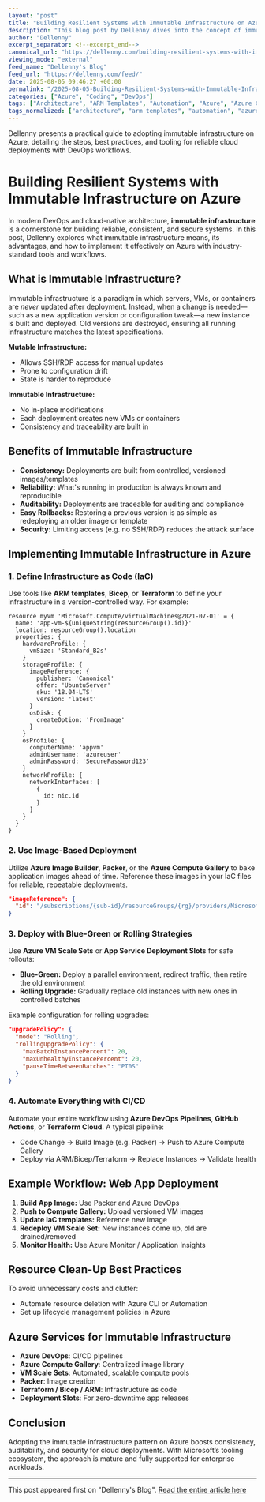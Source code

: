```yaml
---
layout: "post"
title: "Building Resilient Systems with Immutable Infrastructure on Azure"
description: "This blog post by Dellenny dives into the concept of immutable infrastructure within modern DevOps and cloud-native environments, using Azure as the primary platform. It breaks down the differences between mutable and immutable approaches, outlines key benefits, and provides actionable steps for implementing immutable infrastructure on Azure using tools such as ARM templates, Bicep, Terraform, VM Scale Sets, and Azure DevOps Pipelines. The post illustrates workflow examples, automation strategies, and cloud services involved, highlighting how adopting this pattern can improve consistency, auditability, and security in enterprise-grade cloud systems."
author: "Dellenny"
excerpt_separator: <!--excerpt_end-->
canonical_url: "https://dellenny.com/building-resilient-systems-with-immutable-infrastructure-on-azure/"
viewing_mode: "external"
feed_name: "Dellenny's Blog"
feed_url: "https://dellenny.com/feed/"
date: 2025-08-05 09:46:27 +00:00
permalink: "/2025-08-05-Building-Resilient-Systems-with-Immutable-Infrastructure-on-Azure.html"
categories: ["Azure", "Coding", "DevOps"]
tags: ["Architecture", "ARM Templates", "Automation", "Azure", "Azure Compute Gallery", "Azure DevOps", "Azure VM Scale Sets", "Bicep", "Blue Green Deployment", "CI/CD", "Coding", "Deployment Slots", "DevOps", "Image Builder", "Immutable Infrastructure", "Infra as Code", "Packer", "Posts", "Rolling Upgrade", "Solution Architecture", "Terraform", "Virtual Machines"]
tags_normalized: ["architecture", "arm templates", "automation", "azure", "azure compute gallery", "azure devops", "azure vm scale sets", "bicep", "blue green deployment", "ci slash cd", "coding", "deployment slots", "devops", "image builder", "immutable infrastructure", "infra as code", "packer", "posts", "rolling upgrade", "solution architecture", "terraform", "virtual machines"]
---
```


Dellenny presents a practical guide to adopting immutable infrastructure on Azure, detailing the steps, best practices, and tooling for reliable cloud deployments with DevOps workflows.<!--excerpt_end-->

# Building Resilient Systems with Immutable Infrastructure on Azure

In modern DevOps and cloud-native architecture, **immutable infrastructure** is a cornerstone for building reliable, consistent, and secure systems. In this post, Dellenny explores what immutable infrastructure means, its advantages, and how to implement it effectively on Azure with industry-standard tools and workflows.

## What is Immutable Infrastructure?

Immutable infrastructure is a paradigm in which servers, VMs, or containers are *never* updated after deployment. Instead, when a change is needed—such as a new application version or configuration tweak—a new instance is built and deployed. Old versions are destroyed, ensuring all running infrastructure matches the latest specifications.

**Mutable Infrastructure:**

- Allows SSH/RDP access for manual updates
- Prone to configuration drift
- State is harder to reproduce

**Immutable Infrastructure:**

- No in-place modifications
- Each deployment creates new VMs or containers
- Consistency and traceability are built in

## Benefits of Immutable Infrastructure

- **Consistency:** Deployments are built from controlled, versioned images/templates
- **Reliability:** What's running in production is always known and reproducible
- **Auditability:** Deployments are traceable for auditing and compliance
- **Easy Rollbacks:** Restoring a previous version is as simple as redeploying an older image or template
- **Security:** Limiting access (e.g. no SSH/RDP) reduces the attack surface

## Implementing Immutable Infrastructure in Azure

### 1. Define Infrastructure as Code (IaC)

Use tools like **ARM templates**, **Bicep**, or **Terraform** to define your infrastructure in a version-controlled way. For example:

```bicep
resource myVm 'Microsoft.Compute/virtualMachines@2021-07-01' = {
  name: 'app-vm-${uniqueString(resourceGroup().id)}'
  location: resourceGroup().location
  properties: {
    hardwareProfile: {
      vmSize: 'Standard_B2s'
    }
    storageProfile: {
      imageReference: {
        publisher: 'Canonical'
        offer: 'UbuntuServer'
        sku: '18.04-LTS'
        version: 'latest'
      }
      osDisk: {
        createOption: 'FromImage'
      }
    }
    osProfile: {
      computerName: 'appvm'
      adminUsername: 'azureuser'
      adminPassword: 'SecurePassword123'
    }
    networkProfile: {
      networkInterfaces: [
        {
          id: nic.id
        }
      ]
    }
  }
}
```

### 2. Use Image-Based Deployment

Utilize **Azure Image Builder**, **Packer**, or the **Azure Compute Gallery** to bake application images ahead of time. Reference these images in your IaC files for reliable, repeatable deployments.

```json
"imageReference": {
  "id": "/subscriptions/{sub-id}/resourceGroups/{rg}/providers/Microsoft.Compute/galleries/{gallery}/images/{image}/versions/{version}"
}
```

### 3. Deploy with Blue-Green or Rolling Strategies

Use **Azure VM Scale Sets** or **App Service Deployment Slots** for safe rollouts:

- **Blue-Green:** Deploy a parallel environment, redirect traffic, then retire the old environment
- **Rolling Upgrade:** Gradually replace old instances with new ones in controlled batches

Example configuration for rolling upgrades:

```json
"upgradePolicy": {
  "mode": "Rolling",
  "rollingUpgradePolicy": {
    "maxBatchInstancePercent": 20,
    "maxUnhealthyInstancePercent": 20,
    "pauseTimeBetweenBatches": "PT0S"
  }
}
```

### 4. Automate Everything with CI/CD

Automate your entire workflow using **Azure DevOps Pipelines**, **GitHub Actions**, or **Terraform Cloud**. A typical pipeline:

- Code Change → Build Image (e.g. Packer) → Push to Azure Compute Gallery
- Deploy via ARM/Bicep/Terraform → Replace Instances → Validate health

## Example Workflow: Web App Deployment

1. **Build App Image:** Use Packer and Azure DevOps
2. **Push to Compute Gallery:** Upload versioned VM images
3. **Update IaC templates:** Reference new image
4. **Redeploy VM Scale Set:** New instances come up, old are drained/removed
5. **Monitor Health:** Use Azure Monitor / Application Insights

## Resource Clean-Up Best Practices

To avoid unnecessary costs and clutter:

- Automate resource deletion with Azure CLI or Automation
- Set up lifecycle management policies in Azure

## Azure Services for Immutable Infrastructure

- **Azure DevOps**: CI/CD pipelines
- **Azure Compute Gallery**: Centralized image library
- **VM Scale Sets**: Automated, scalable compute pools
- **Packer**: Image creation
- **Terraform / Bicep / ARM**: Infrastructure as code
- **Deployment Slots**: For zero-downtime app releases

## Conclusion

Adopting the immutable infrastructure pattern on Azure boosts consistency, auditability, and security for cloud deployments. With Microsoft’s tooling ecosystem, the approach is mature and fully supported for enterprise workloads.

---

This post appeared first on "Dellenny's Blog". [Read the entire article here](https://dellenny.com/building-resilient-systems-with-immutable-infrastructure-on-azure/)
